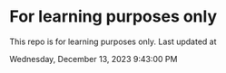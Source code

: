 # For learning purposes only
This repo is for learning purposes only.
Last updated at

Wednesday, December 13, 2023 9:43:00 PM

